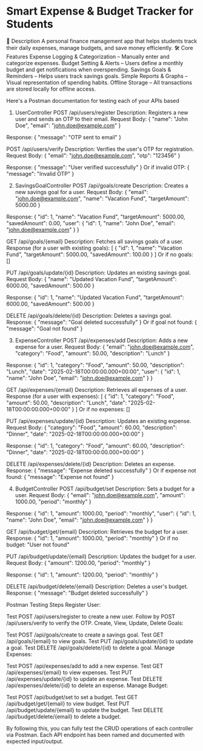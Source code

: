 # Smart Expense & Budget Tracker for Students
📌 Description
A personal finance management app that helps students track their daily expenses, manage budgets, and save money efficiently.
🛠️ Core Features
Expense Logging & Categorization – Manually enter and categorize expenses.
Budget Setting & Alerts – Users define a monthly budget and get notifications when overspending.
Savings Goals & Reminders – Helps users track savings goals.
Simple Reports & Graphs – Visual representation of spending habits.
Offline Storage – All transactions are stored locally for offline access.


Here's a Postman documentation for testing each of your APIs based

1. UserController
POST /api/users/register
Description: Registers a new user and sends an OTP to their email.
Request Body:
 {
    "name": "John Doe",
    "email": "john.doe@example.com"
}


Response:
 {
    "message": "OTP sent to email"
}


POST /api/users/verify
Description: Verifies the user's OTP for registration.
Request Body:
 {
    "email": "john.doe@example.com",
    "otp": "123456"
}


Response:
 {
    "message": "User verified successfully"
}
 Or if invalid OTP:
 {
    "message": "Invalid OTP"
}



2. SavingsGoalController
POST /api/goals/create
Description: Creates a new savings goal for a user.
Request Body:
 {
    "email": "john.doe@example.com",
    "name": "Vacation Fund",
    "targetAmount": 5000.00
}


Response:
 {
    "id": 1,
    "name": "Vacation Fund",
    "targetAmount": 5000.00,
    "savedAmount": 0.00,
    "user": {
        "id": 1,
        "name": "John Doe",
        "email": "john.doe@example.com"
    }
}


GET /api/goals/{email}
Description: Fetches all savings goals of a user.
Response (for a user with existing goals):
 [
    {
        "id": 1,
        "name": "Vacation Fund",
        "targetAmount": 5000.00,
        "savedAmount": 100.00
    }
]
 Or if no goals:
 []


PUT /api/goals/update/{id}
Description: Updates an existing savings goal.
Request Body:
 {
    "name": "Updated Vacation Fund",
    "targetAmount": 6000.00,
    "savedAmount": 500.00
}


Response:
 {
    "id": 1,
    "name": "Updated Vacation Fund",
    "targetAmount": 6000.00,
    "savedAmount": 500.00
}


DELETE /api/goals/delete/{id}
Description: Deletes a savings goal.
Response:
 {
    "message": "Goal deleted successfully"
}
 Or if goal not found:
 {
    "message": "Goal not found"
}



3. ExpenseController
POST /api/expenses/add
Description: Adds a new expense for a user.
Request Body:
 {
    "email": "john.doe@example.com",
    "category": "Food",
    "amount": 50.00,
    "description": "Lunch"
}


Response:
 {
    "id": 1,
    "category": "Food",
    "amount": 50.00,
    "description": "Lunch",
    "date": "2025-02-18T00:00:00.000+00:00",
    "user": {
        "id": 1,
        "name": "John Doe",
        "email": "john.doe@example.com"
    }
}


GET /api/expenses/{email}
Description: Retrieves all expenses of a user.
Response (for a user with expenses):
 [
    {
        "id": 1,
        "category": "Food",
        "amount": 50.00,
        "description": "Lunch",
        "date": "2025-02-18T00:00:00.000+00:00"
    }
]
 Or if no expenses:
 []


PUT /api/expenses/update/{id}
Description: Updates an existing expense.
Request Body:
 {
    "category": "Food",
    "amount": 60.00,
    "description": "Dinner",
    "date": "2025-02-18T00:00:00.000+00:00"
}


Response:
 {
    "id": 1,
    "category": "Food",
    "amount": 60.00,
    "description": "Dinner",
    "date": "2025-02-18T00:00:00.000+00:00"
}


DELETE /api/expenses/delete/{id}
Description: Deletes an expense.
Response:
 {
    "message": "Expense deleted successfully"
}
 Or if expense not found:
 {
    "message": "Expense not found"
}



4. BudgetController
POST /api/budget/set
Description: Sets a budget for a user.
Request Body:
 {
    "email": "john.doe@example.com",
    "amount": 1000.00,
    "period": "monthly"
}


Response:
 {
    "id": 1,
    "amount": 1000.00,
    "period": "monthly",
    "user": {
        "id": 1,
        "name": "John Doe",
        "email": "john.doe@example.com"
    }
}


GET /api/budget/get/{email}
Description: Retrieves the budget for a user.
Response:
 {
    "id": 1,
    "amount": 1000.00,
    "period": "monthly"
}
 Or if no budget:
 "User not found"


PUT /api/budget/update/{email}
Description: Updates the budget for a user.
Request Body:
 {
    "amount": 1200.00,
    "period": "monthly"
}


Response:
 {
    "id": 1,
    "amount": 1200.00,
    "period": "monthly"
}


DELETE /api/budget/delete/{email}
Description: Deletes a user's budget.
Response:
 {
    "message": "Budget deleted successfully"
}



Postman Testing Steps
Register User:


Test POST /api/users/register to create a new user.
Follow by POST /api/users/verify to verify the OTP.
Create, View, Update, Delete Goals:


Test POST /api/goals/create to create a savings goal.
Test GET /api/goals/{email} to view goals.
Test PUT /api/goals/update/{id} to update a goal.
Test DELETE /api/goals/delete/{id} to delete a goal.
Manage Expenses:


Test POST /api/expenses/add to add a new expense.
Test GET /api/expenses/{email} to view expenses.
Test PUT /api/expenses/update/{id} to update an expense.
Test DELETE /api/expenses/delete/{id} to delete an expense.
Manage Budget:


Test POST /api/budget/set to set a budget.
Test GET /api/budget/get/{email} to view budget.
Test PUT /api/budget/update/{email} to update the budget.
Test DELETE /api/budget/delete/{email} to delete a budget.

By following this, you can fully test the CRUD operations of each controller via Postman. Each API endpoint has been named and documented with expected input/output. 


